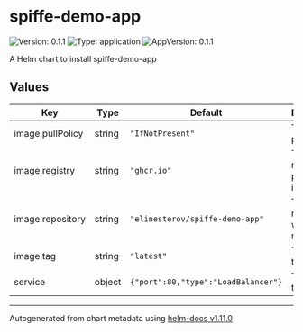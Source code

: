 # spiffe-demo-app

![Version: 0.1.1](https://img.shields.io/badge/Version-0.1.1-informational?style=flat-square) ![Type: application](https://img.shields.io/badge/Type-application-informational?style=flat-square) ![AppVersion: 0.1.1](https://img.shields.io/badge/AppVersion-0.1.1-informational?style=flat-square)

A Helm chart to install spiffe-demo-app

## Values

| Key | Type | Default | Description |
|-----|------|---------|-------------|
| image.pullPolicy | string | `"IfNotPresent"` | The image pull policy |
| image.registry | string | `"ghcr.io"` | The OCI registry to pull the image from |
| image.repository | string | `"elinesterov/spiffe-demo-app"` | The repository within the registry |
| image.tag | string | `"latest"` | The image tag to pull |
| service | object | `{"port":80,"type":"LoadBalancer"}` | The service type to use |

----------------------------------------------
Autogenerated from chart metadata using [helm-docs v1.11.0](https://github.com/norwoodj/helm-docs/releases/v1.11.0)
